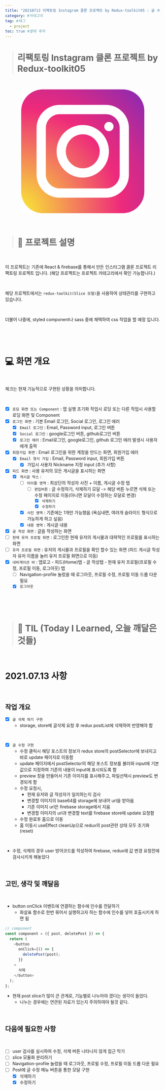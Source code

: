 ```yaml
---
title: "20210713 리팩토링 Instagram 클론 프로젝트 by Redux-toolkit05 : 글 수정, 글 삭제 (Update, Delete) 구현" #제목
category: #카테고리
tag: #태그
  - project
toc: true #옆에 목차
---
```


> # 리팩토링 Instagram 클론 프로젝트 by Redux-toolkit05

<br/>

<p align="center">
<img src="../assets/img/instagram_logo.png" width="400px" height="400px">
</p>

<br/>

> # 📄 프로젝트 설명

<br/>

이 프로젝트는 기존에 React & firebase를 통해서 만든 인스타그램 클론 프로젝트 리팩토링 프로젝트 입니다. (해당 프로젝트는 프로젝트 카테고리에서 확인 가능합니다.)

<br/>

해당 프로젝트에서는 `redux-toolkit(Slice 모델)`을 사용하여 상태관리를 구현하고 있습니다.

<br/>

더불어 나중에, styled component나 sass 중에 채택하여 css 작업을 할 예정 입니다.

<br/>
<br/>
<br/>

# 💻 화면 개요

<br/>

체크는 현재 기능적으로 구현된 상황을 의미합니다.

<br/>

- [x] `로딩 화면 또는 Component` : 앱 실행 초기화 작업시 로딩 또는 다른 작업시 사용할 로딩 화면 및 Component
- [x] `로그인 화면` : 기본 Email 로그인, Social 로그인, 로그인 에러
  - [x] `Email 로그인` : Email, Password input, 로그인 버튼
  - [x] `Social 로그인` : google로그인 버튼, github로그인 버튼
  - [x] `로그인 에러` : Email로그인, google로그인, github 로그인 에러 발생시 사용자에게 출력
- [x] `회원가입 화면` : Email 로그인을 위한 계정을 만드는 화면, 회원가입 에러
  - [x] `Email 형식 가입` : Email, Password input, 회원가입 버튼
    - [x] 가입시 사용자 Nickname 지정 input (추가 사항)
- [x] `피드 화면` : 사용 유저의 모든 게시글을 표시하는 화면
  - [x] `게시글 박스` :
    - [ ] `타이틀 영역` : 최상단의 작성자 사진 + 이름, 게시글 수정 탭
      - [ ] `편집버튼` : 글 수정하기, 삭제하기 모달 -> 해당 버튼 누르면 삭제 또는 수정 페이지로 이동(아니면 모달이 수정하는 모달로 변경)
        - [x] `삭제하기`
        - [x] `수정하기`
    - [x] `사진 영역` : 기존에는 1개만 가능했음 (욕심내면, 여러개 슬라이드 형식으로 가능하게 하고 싶음)
    - [x] `내용 영역` : 게시글 내용
- [x] `글 작성 화면` : 글을 작성하는 화면
- [ ] `현재 유저 프로필 화면` : 로그인한 현재 유저의 게시물과 대략적인 프로필를 표시하는 화면
- [ ] `유저 프로필 화면` : 유저의 게시물과 프로필을 확인 할수 있는 화면 (피드 게시글 작성자 유저 이름을 눌러 유저 프로필 화면으로 이동)
- [x] `네비게이션 바` : 앱로고 - 피드(Home)탭 - 글 작성탭 - 현재 유저 프로필(프로필 수정, 프로필 이동, 로그아웃) 탭
  - [ ] Navigation-profile 눌렀을 때 로그아웃, 프로필 수정, 프로필 이동 드롭 다운 필요
  - [x] `로그아웃`

<br/>
<br/>
<br/>

> # 📅 TIL (Today I Learned, 오늘 깨달은 것들)

<br/>

# 2021.07.13 사항

<br/>

## 작업 개요

- [x] `글 삭제 하기 구현`
  - storage, store에 글삭제 요청 후 redux postList에 삭제하여 반영해야 함

<br/>

- [x] `글 수정 구현`
  - 수정 클릭시 해당 포스트의 정보가 redux store의 postSelector에 보내지고 바로 update 페이지로 이동함
  - update 페이지에서 postSelector의 해당 포스트 정보를 불러와 input에 기본값으로 지정하여 기존의 내용이 input에 표시되도록 함
  - preview 창을 만들어서 기존 이미지를 표시해주고, 파일선택시 preview도 변경되게 함
  - 수정 요청시,
    - 현재 유저와 글 작성자가 일치하는지 검사
    - 변경할 이미지의 base64를 storage에 보내어 url을 받아옴
    - 기존 이미지 url은 firebase storage에서 지움
    - 변경할 이미지의 url과 변경할 text를 firebase store에 update 요청함
  - 수정 완료후 홈으로 이동
  - 홈 이동시 useEffect cleanUp으로 redux의 post관련 상태 모두 초기화(reset)

<br/>

- 수정, 삭제의 경우 user 방어코드를 작성하여 firebase, redux에 값 변경 요청전에 검사시키게 해놓았다

<br/>

## 고민, 생각 및 깨달음

<br/>

- button onClick 이벤트에 연결하는 함수에 인수를 전달하기
  - 화살표 함수로 한번 묶어서 실행하고자 하는 함수에 인수를 넣어 호출시키게 하면 됨

```js
// component
const component = ({ post, deletePost }) => {
  return (
    <button
      onClick={() => {
        deletePost(post);
      }}
    >
      삭제
    </button>
  );
};
```

- 현재 post slice가 많이 큰 관계로, 기능별로 나누어야 겠다는 생각이 들었다.
  - 나누는 경우에는 연관된 자료가 있는지 주의하여야 될것 같다.

<br/>

## 다음에 필요한 사항

<br/>

- [ ] user 검사를 실시하여 수정, 삭제 버튼 나타나지 않게 접근 막기
- [ ] slice 모듈화 분리하기
- [ ] Navigation-profile 눌렀을 때 로그아웃, 프로필 수정, 프로필 이동 드롭 다운 필요
- [ ] Post에 글 수정 메뉴 버튼을 통한 모달 구현
  - [x] 삭제하기
  - [x] 수정하기
